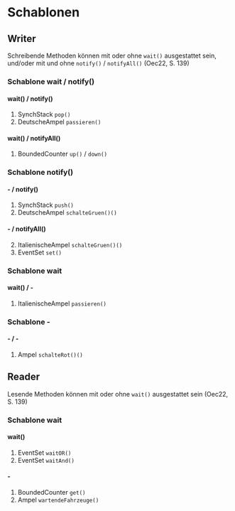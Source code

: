# Schablonen

## Writer

Schreibende Methoden können mit oder ohne `wait()` ausgestattet sein, und/oder mit und ohne `notify()` / `notifyAll()` (Oec22, S. 139)

### Schablone wait / notify()
#### wait() / notify()

  1. SynchStack `pop()`
  2. DeutscheAmpel `passieren()`

#### wait() / notifyAll()

 1. BoundedCounter `up()` / `down()`


### Schablone  notify()
#### - / notify()

 1. SynchStack `push()`
 2. DeutscheAmpel `schalteGruen()()`

#### - / notifyAll()

2. ItalienischeAmpel `schalteGruen()()`
3. EventSet `set()`

### Schablone wait 
#### wait() / -

 1. ItalienischeAmpel `passieren()`


### Schablone -
#### - / -

1. Ampel `schalteRot()()`


## Reader

Lesende Methoden können mit oder ohne `wait()` ausgestattet sein (Oec22, S. 139)

### Schablone wait 


#### wait() 
 1. EventSet `waitOR()`
 2. EventSet `waitAnd()`
#### -

 1. BoundedCounter `get()`
 2. Ampel `wartendeFahrzeuge()`